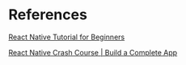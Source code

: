 # References

[React Native Tutorial for Beginners](https://www.youtube.com/playlist?list=PL4cUxeGkcC9ixPU-QkScoRBVxtPPzVjrQ)

[React Native Crash Course | Build a Complete App](https://www.youtube.com/watch?v=VozPNrt-LfE)
